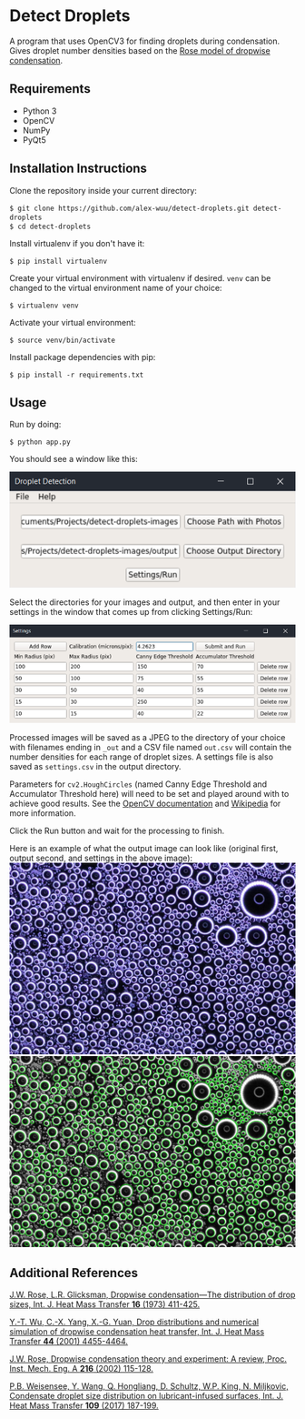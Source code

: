 # Detect Droplets

A program that uses OpenCV3 for finding droplets during condensation. Gives droplet number densities based on the [Rose model of dropwise condensation](#additional-references).

## Requirements
- Python 3
- OpenCV
- NumPy
- PyQt5

## Installation Instructions
Clone the repository inside your current directory:
```
$ git clone https://github.com/alex-wuu/detect-droplets.git detect-droplets
$ cd detect-droplets
```

Install virtualenv if you don't have it:
```
$ pip install virtualenv
```

Create your virtual environment with virtualenv if desired. `venv` can be changed to the virtual environment name of your choice:
```
$ virtualenv venv
```

Activate your virtual environment:
```
$ source venv/bin/activate
```

Install package dependencies with pip:
```
$ pip install -r requirements.txt
```

## Usage

Run by doing:
```
$ python app.py
```

You should see a window like this:

![alt text](images/readme1.png)

Select the directories for your images and output, and then enter in your settings in the window that comes up from clicking Settings/Run:

![alt text](images/readme2.png)

Processed images will be saved as a JPEG to the directory of your choice with filenames ending in `_out` and a CSV file named `out.csv` will contain the number densities for each range of droplet sizes. A settings file is also saved as `settings.csv` in the output directory.

Parameters for `cv2.HoughCircles` (named Canny Edge Threshold and Accumulator Threshold here) will need to be set and played around with to achieve good results. See the [OpenCV documentation](https://docs.opencv.org/trunk/dd/d1a/group__imgproc__feature.html#ga47849c3be0d0406ad3ca45db65a25d2d) and [Wikipedia](https://en.wikipedia.org/wiki/Circle_Hough_Transform) for more information.

Click the Run button and wait for the processing to finish.

Here is an example of what the output image can look like (original first, output second, and settings in the above image):
![alt text](images/test.jpg) ![alt text](images/test_out.jpg)

## Additional References

[J.W. Rose, L.R. Glicksman, Dropwise condensation—The distribution of drop sizes, Int. J. Heat Mass Transfer __16__ (1973) 411-425.](https://doi.org/10.1016/0017-9310(73)90068-9)

[Y.-T. Wu, C.-X. Yang, X.-G. Yuan, Drop distributions and numerical simulation of dropwise condensation heat transfer, Int. J. Heat Mass Transfer __44__ (2001) 4455-4464.](https://doi.org/10.1016/S0017-9310(01)00085-0)

[J.W. Rose, Dropwise condensation theory and experiment: A review, Proc. Inst. Mech. Eng. A __216__ (2002) 115-128.](https://doi.org/10.1243/09576500260049034)

[P.B. Weisensee, Y. Wang, Q. Hongliang, D. Schultz, W.P. King, N. Miljkovic, Condensate droplet size distribution on lubricant-infused surfaces, Int. J. Heat Mass Transfer __109__ (2017) 187-199.](https://doi.org/10.1016/j.ijheatmasstransfer.2017.01.119)
